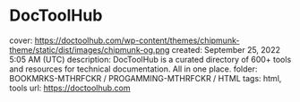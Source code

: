 # DocToolHub

cover: https://doctoolhub.com/wp-content/themes/chipmunk-theme/static/dist/images/chipmunk-og.png
created: September 25, 2022 5:05 AM (UTC)
description: DocToolHub is a curated directory of 600+ tools and resources for technical documentation. All in one place.
folder: BOOKMRKS-MTHRFCKR / PROGAMMING-MTHRFCKR / HTML
tags: html, tools
url: https://doctoolhub.com